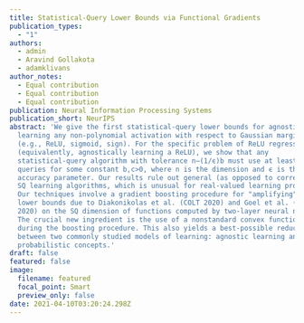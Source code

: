 ```yaml
---
title: Statistical-Query Lower Bounds via Functional Gradients
publication_types:
  - "1"
authors:
  - admin
  - Aravind Gollakota
  - adamklivans
author_notes:
  - Equal contribution
  - Equal contribution
  - Equal contribution
publication: Neural Information Processing Systems
publication_short: NeurIPS
abstract: 'We give the first statistical-query lower bounds for agnostically
  learning any non-polynomial activation with respect to Gaussian marginals
  (e.g., ReLU, sigmoid, sign). For the specific problem of ReLU regression
  (equivalently, agnostically learning a ReLU), we show that any
  statistical-query algorithm with tolerance n−(1/ϵ)b must use at least 2ncϵ
  queries for some constant b,c>0, where n is the dimension and ϵ is the
  accuracy parameter. Our results rule out general (as opposed to correlational)
  SQ learning algorithms, which is unusual for real-valued learning problems.
  Our techniques involve a gradient boosting procedure for "amplifying" recent
  lower bounds due to Diakonikolas et al. (COLT 2020) and Goel et al. (ICML
  2020) on the SQ dimension of functions computed by two-layer neural networks.
  The crucial new ingredient is the use of a nonstandard convex functional
  during the boosting procedure. This also yields a best-possible reduction
  between two commonly studied models of learning: agnostic learning and
  probabilistic concepts.'
draft: false
featured: false
image:
  filename: featured
  focal_point: Smart
  preview_only: false
date: 2021-04-10T03:20:24.298Z
---
```

